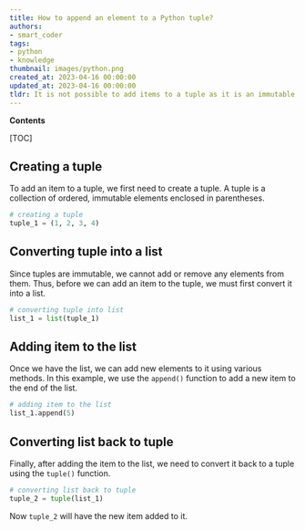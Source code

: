 ```yaml
---
title: How to append an element to a Python tuple?
authors:
- smart_coder
tags:
- python
- knowledge
thumbnail: images/python.png
created_at: 2023-04-16 00:00:00
updated_at: 2023-04-16 00:00:00
tldr: It is not possible to add items to a tuple as it is an immutable data type in Python.
---
```


**Contents**

[TOC]

## Creating a tuple

To add an item to a tuple, we first need to create a tuple. A tuple is a collection of ordered, immutable elements enclosed in parentheses. 

```python
# creating a tuple
tuple_1 = (1, 2, 3, 4)
```

## Converting tuple into a list

Since tuples are immutable, we cannot add or remove any elements from them. Thus, before we can add an item to the tuple, we must first convert it into a list.

```python
# converting tuple into list
list_1 = list(tuple_1)
``` 

## Adding item to the list 

Once we have the list, we can add new elements to it using various methods. In this example, we use the `append()` function to add a new item to the end of the list.

```python
# adding item to the list
list_1.append(5)
```

## Converting list back to tuple

Finally, after adding the item to the list, we need to convert it back to a tuple using the `tuple()` function.

```python
# converting list back to tuple
tuple_2 = tuple(list_1)
``` 

Now `tuple_2` will have the new item added to it.

